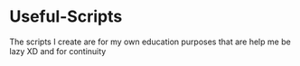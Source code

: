 # Useful-Scripts
The scripts I create are for my own education purposes that are help me be lazy XD and for continuity
